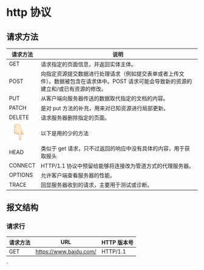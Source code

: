 # http 协议

## 请求方法

| 请求方法                  | 说明                                                                                                                                     |
| ------------------------- | ---------------------------------------------------------------------------------------------------------------------------------------- |
| GET                       | 请求指定的页面信息，并返回实体主体。                                                                                                     |
| POST                      | 向指定资源提交数据进行处理请求（例如提交表单或者上传文件）。数据被包含在请求体中。POST 请求可能会导致新的资源的建立和/或已有资源的修改。 |
| PUT                       | 从客户端向服务器传送的数据取代指定的文档的内容。                                                                                         |
| PATCH                     | 是对 put 方法的补充，用来对已知资源进行局部更新。                                                                                        |
| DELETE                    | 请求服务器删除指定的页面。                                                                                                               |
| ![Alt text](0159352B.png) | 以下是用的少的方法                                                                                                                       |
| HEAD                      | 类似于 get 请求，只不过返回的响应中没有具体的内容，用于获取报头                                                                          |
| CONNECT                   | HTTP/1.1 协议中预留给能够将连接改为管道方式的代理服务器。                                                                                |
| OPTIONS                   | 允许客户端查看服务器的性能。                                                                                                             |
| TRACE                     | 回显服务器收到的请求，主要用于测试或诊断。                                                                                               |

## 报文结构

### 请求行

| 请求方法 | URL                    | HTTP 版本号 |
| -------- | ---------------------- | ----------- |
| GET      | https://www.baidu.com/ | HTTP/1.1    |

`
